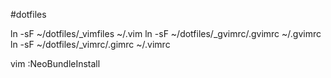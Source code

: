 #dotfiles

ln -sF ~/dotfiles/_vimfiles ~/.vim
ln -sF ~/dotfiles/_gvimrc/.gvimrc ~/.gvimrc
ln -sF ~/dotfiles/_vimrc/.gimrc ~/.vimrc

vim
:NeoBundleInstall